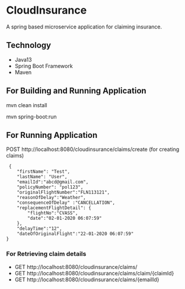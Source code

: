 # CloudInsurance
A spring based microservice application for claiming insurance.

## Technology
 * Java13
 * Spring Boot Framework
 * Maven
  
## For Building and Running Application
mvn clean install

mvn spring-boot:run

## For Running Application
POST http://localhost:8080/cloudinsurance/claims/create (for creating claims) 
```
 {
    "firstName": "Test",
    "lastName": "User",
	"emailId":"abcd@gmail.com",
	"policyNumber": "pol123",
	"originalFlightNumber":"FLN113121",
	"reasonOfDelay":"Weather",
	"consequenceOfDelay" :"CANCELLATION",
	"replacementFlightDetail": {
		"flightNo":"CVASS",
		"date":"02-01-2020 06:07:59"
	},
	"delayTime":"12",
	"dateOfOriginalFlight":"22-01-2020 06:07:59"
}
```
### For Retrieving claim details
* GET http://localhost:8080/cloudinsurance/claims/ 
* GET http://localhost:8080/cloudinsurance/claims/claim/{claimId}
* GET http://localhost:8080/cloudinsurance/claims/{emailId}
